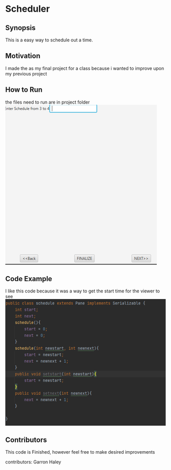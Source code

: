 # Scheduler
## Synopsis
This is a easy way to schedule out a time.
## Motivation
I made the as my final project for a class because i wanted to improve upon my previous project
## How to Run
the files need to run are in project folder
<img src="Capture2.PNG" />
## Code Example
I like this code because it was a way to get the start time for the viewer to see 
<img src="Capture.PNG" />

## Contributors
<p>This code is Finished, however feel free to make desired improvements</p>
<p>contributors: Garron Haley</p>
